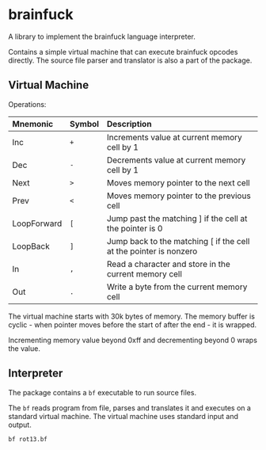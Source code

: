 # brainfuck

A library to implement the brainfuck language interpreter.

Contains a simple virtual machine that can execute brainfuck opcodes directly.
The source file parser and translator is also a part of the package.

## Virtual Machine

Operations:

| Mnemonic | Symbol | Description |
| :-- | :-- | :-- |
| Inc | `+` | Increments value at current memory cell by 1 |
| Dec | `-` | Decrements value at current memory cell by 1 |
| Next | `>` | Moves memory pointer to the next cell |
| Prev | `<` | Moves memory pointer to the previous cell |
| LoopForward | `[` | Jump past the matching ] if the cell at the pointer is 0 |
| LoopBack | `]` | Jump back to the matching [ if the cell at the pointer is nonzero |
| In | `,` | Read a character and store in the current memory cell |
| Out | `.` | Write a byte from the current memory cell |

The virtual machine starts with 30k bytes of memory.
The memory buffer is cyclic - when pointer moves before the start of after the end - it is wrapped.

Incrementing memory value beyond 0xff and decrementing beyond 0 wraps the value.

## Interpreter

The package contains a `bf` executable to run source files.

The `bf` reads program from file, parses and translates it and executes on a standard virtual machine.
The virtual machine uses standard input and output.

```shell
bf rot13.bf
```
